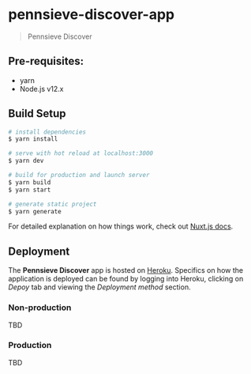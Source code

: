 # pennsieve-discover-app

> Pennsieve Discover

## Pre-requisites:
- yarn
- Node.js v12.x

## Build Setup

``` bash
# install dependencies
$ yarn install

# serve with hot reload at localhost:3000
$ yarn dev

# build for production and launch server
$ yarn build
$ yarn start

# generate static project
$ yarn generate
```

For detailed explanation on how things work, check out [Nuxt.js docs](https://nuxtjs.org).

## Deployment
The **Pennsieve Discover** app is hosted on [Heroku](https://heroku.com/). Specifics on how the application is deployed can be found by logging into Heroku, clicking on *Depoy* tab and viewing the *Deployment method* section.

### Non-production
TBD

### Production
TBD
